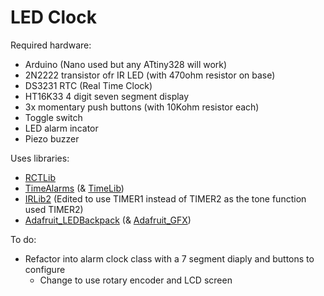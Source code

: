 # LED Clock

Required hardware:
- Arduino (Nano used but any ATtiny328 will work)
- 2N2222  transistor ofr IR LED (with 470ohm resistor on base)
- DS3231 RTC (Real Time Clock)
- HT16K33 4 digit seven segment display
- 3x momentary push buttons (with 10Kohm resistor each)
- Toggle switch
- LED alarm incator
- Piezo buzzer

Uses libraries:
- [RCTLib](https://github.com/adafruit/RTClib)
- [TimeAlarms](https://github.com/PaulStoffregen/TimeAlarms) (& [TimeLib](https://github.com/PaulStoffregen/Time))
- [IRLib2](https://github.com/cyborg5/IRLib2) (Edited to use TIMER1 instead of TIMER2 as the tone function used TIMER2)
- [Adafruit_LEDBackpack](https://github.com/adafruit/Adafruit_LED_Backpack) (& [Adafruit_GFX](https://github.com/adafruit/Adafruit-GFX-Library))

To do:
- Refactor into alarm clock class with a 7 segment diaply and buttons to configure
  - Change to use rotary encoder and LCD screen
